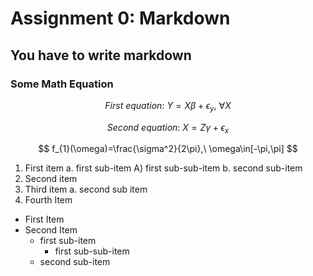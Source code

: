 # **Assignment 0: Markdown**

## **You have to write markdown**

### **Some Math Equation**

$$ First\ equation:\ Y=X\beta+\epsilon_{y},\ \forall X $$

$$ Second\ equation:\ X=Z\gamma+\epsilon_{x} $$

$$ f_{1}(\omega)=\frac{\sigma^2}{2\pi},\ \omega\in[-\pi,\pi] $$

1. First item
    a. first sub-item
        A) first sub-sub-item
    b. second sub-item
2. Second item
3. Third item
    a. second sub item
4. Fourth Item

- First Item
- Second Item
  - first sub-item
    - first sub-sub-item
  - second sub-item
  
